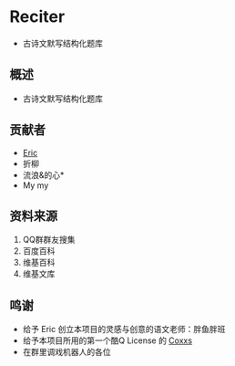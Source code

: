 # Reciter
- 古诗文默写结构化题库

## 概述
- 古诗文默写结构化题库

## 贡献者
- [Eric](https://superexercisebook.com/)
- 折柳
- 流浪&的心*
- My my

## 资料来源
1. QQ群群友搜集
2. 百度百科
3. 维基百科
4. 维基文库

## 鸣谢
- 给予 Eric 创立本项目的灵感与创意的语文老师：胖鱼胖班
- 给予本项目所用的第一个酷Q License 的 [Coxxs](https://coxxs.me/)
- 在群里调戏机器人的各位